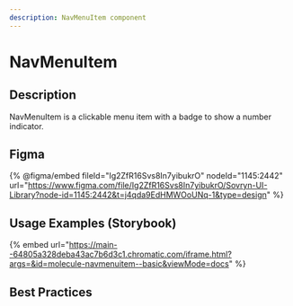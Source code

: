 ```yaml
---
description: NavMenuItem component
---
```


# NavMenuItem

## Description

NavMenuItem is a clickable menu item with a badge to show a number indicator.

## Figma

{% @figma/embed fileId="Ig2ZfR16Svs8In7yibukrO" nodeId="1145:2442" url="https://www.figma.com/file/Ig2ZfR16Svs8In7yibukrO/Sovryn-UI-Library?node-id=1145:2442&t=j4qda9EdHMWOoUNq-1&type=design" %}

## Usage Examples (Storybook)

{% embed url="https://main--64805a328deba43ac7b6d3c1.chromatic.com/iframe.html?args=&id=molecule-navmenuitem--basic&viewMode=docs" %}

## Best Practices
